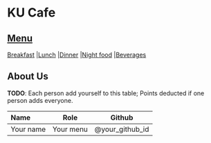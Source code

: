 # KU Cafe

## [Menu](Menu.md)

[Breakfast](#breakfast) |[Lunch](#lunch) |[Dinner](#dinner) |[Night food](#night-food) |[Beverages](#beverages)


## About Us

**TODO**: Each person add yourself to this table; Points deducted if one person adds everyone.

| Name      | Role      | Github          |
|:----------|-----------|-----------------|
| Your name | Your menu | @your_github_id |
